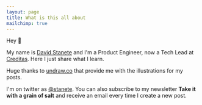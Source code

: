```yaml
---
layout: page
title: What is this all about
mailchimp: true
---
```


Hey 🖖

My name is [David Stanete](https://www.linkedin.com/in/stanete) and I'm a Product Engineer, now a Tech Lead at [Creditas](https://www.creditas.com). Here I just share what I learn.

Huge thanks to [undraw.co](https://undraw.co) that provide me with the illustrations for my posts.

I'm on twitter as [@stanete](https://twitter.com/stanete). You can also subscribe to my newsletter **Take it with a grain of salt** and receive an email every time I create a new post.

